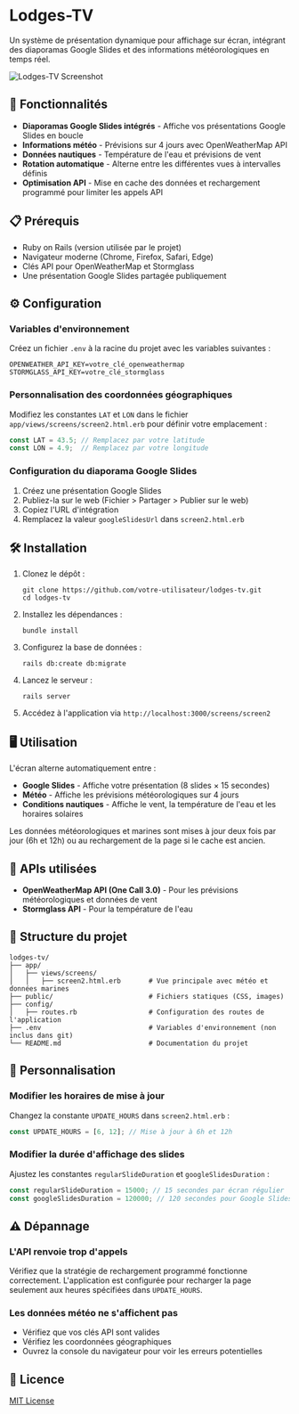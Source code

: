 # Lodges-TV

Un système de présentation dynamique pour affichage sur écran, intégrant des diaporamas Google Slides et des informations météorologiques en temps réel.

![Lodges-TV Screenshot](https://votre-url-screenshot.example.com/screenshot.png)

## 🚀 Fonctionnalités

- **Diaporamas Google Slides intégrés** - Affiche vos présentations Google Slides en boucle
- **Informations météo** - Prévisions sur 4 jours avec OpenWeatherMap API
- **Données nautiques** - Température de l'eau et prévisions de vent
- **Rotation automatique** - Alterne entre les différentes vues à intervalles définis
- **Optimisation API** - Mise en cache des données et rechargement programmé pour limiter les appels API

## 📋 Prérequis

- Ruby on Rails (version utilisée par le projet)
- Navigateur moderne (Chrome, Firefox, Safari, Edge)
- Clés API pour OpenWeatherMap et Stormglass
- Une présentation Google Slides partagée publiquement

## ⚙️ Configuration

### Variables d'environnement

Créez un fichier `.env` à la racine du projet avec les variables suivantes :

```
OPENWEATHER_API_KEY=votre_clé_openweathermap
STORMGLASS_API_KEY=votre_clé_stormglass
```

### Personnalisation des coordonnées géographiques

Modifiez les constantes `LAT` et `LON` dans le fichier `app/views/screens/screen2.html.erb` pour définir votre emplacement :

```javascript
const LAT = 43.5; // Remplacez par votre latitude
const LON = 4.9;  // Remplacez par votre longitude
```

### Configuration du diaporama Google Slides

1. Créez une présentation Google Slides
2. Publiez-la sur le web (Fichier > Partager > Publier sur le web)
3. Copiez l'URL d'intégration
4. Remplacez la valeur `googleSlidesUrl` dans `screen2.html.erb`

## 🛠 Installation

1. Clonez le dépôt :
   ```
   git clone https://github.com/votre-utilisateur/lodges-tv.git
   cd lodges-tv
   ```

2. Installez les dépendances :
   ```
   bundle install
   ```

3. Configurez la base de données :
   ```
   rails db:create db:migrate
   ```

4. Lancez le serveur :
   ```
   rails server
   ```

5. Accédez à l'application via `http://localhost:3000/screens/screen2`

## 🖥️ Utilisation

L'écran alterne automatiquement entre :
- **Google Slides** - Affiche votre présentation (8 slides × 15 secondes)
- **Météo** - Affiche les prévisions météorologiques sur 4 jours
- **Conditions nautiques** - Affiche le vent, la température de l'eau et les horaires solaires

Les données météorologiques et marines sont mises à jour deux fois par jour (6h et 12h) ou au rechargement de la page si le cache est ancien.

## 🔄 APIs utilisées

- **OpenWeatherMap API (One Call 3.0)** - Pour les prévisions météorologiques et données de vent
- **Stormglass API** - Pour la température de l'eau

## 📁 Structure du projet

```
lodges-tv/
├── app/
│   ├── views/screens/
│   │   ├── screen2.html.erb       # Vue principale avec météo et données marines
├── public/                        # Fichiers statiques (CSS, images)
├── config/
│   ├── routes.rb                  # Configuration des routes de l'application
├── .env                           # Variables d'environnement (non inclus dans git)
└── README.md                      # Documentation du projet
```

## 🔧 Personnalisation

### Modifier les horaires de mise à jour

Changez la constante `UPDATE_HOURS` dans `screen2.html.erb` :

```javascript
const UPDATE_HOURS = [6, 12]; // Mise à jour à 6h et 12h
```

### Modifier la durée d'affichage des slides

Ajustez les constantes `regularSlideDuration` et `googleSlidesDuration` :

```javascript
const regularSlideDuration = 15000; // 15 secondes par écran régulier
const googleSlidesDuration = 120000; // 120 secondes pour Google Slides
```

## ⚠️ Dépannage

### L'API renvoie trop d'appels

Vérifiez que la stratégie de rechargement programmé fonctionne correctement. L'application est configurée pour recharger la page seulement aux heures spécifiées dans `UPDATE_HOURS`.

### Les données météo ne s'affichent pas

- Vérifiez que vos clés API sont valides
- Vérifiez les coordonnées géographiques
- Ouvrez la console du navigateur pour voir les erreurs potentielles

## 📄 Licence

[MIT License](LICENSE)

